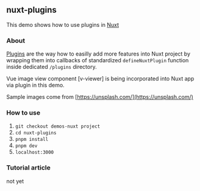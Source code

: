 ## nuxt-plugins
This demo shows how to use plugins in [Nuxt](https://nuxt.com/)

### About
[Plugins](https://nuxt.com/docs/guide/directory-structure/plugins) are the way how to easilly add more features into Nuxt project by wrapping them into callbacks of standardized `defineNuxtPlugin` function inside dedicated `/plugins` directory.

Vue image view component [v-viewer] is being incorporated into Nuxt app via plugin in this demo.

Sample images come from [https://unsplash.com/](https://unsplash.com/)

### How to use
1. `git checkout demos-nuxt project`
2. `cd nuxt-plugins`
3. `pnpm install`
4. `pnpm dev` 
5. `localhost:3000` 

### Tutorial article
not yet
